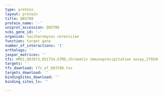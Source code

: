 ```yaml
---
type: protein
layout: protein
title: Q03788
protein_name: '-'
uniprot_accession: Q03788
ncbi_gene_id: '-'
organism: Saccharomyces cerevisiae
function: target gene
number_of_interactions: '1'
orthologs: ''
jaspar_matrices: ''
tfs: HMO1,Q03973,851754,GTRD,chromatin immunoprecipitation assay,27924024%5Buid%5D,No
targets: ''
tfs_download: tfs_of_Q03788.tsv
targets_download: ''
bindingSites_download: ''
binding_sites_ls: ''

---
```

